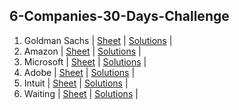 ## 6-Companies-30-Days-Challenge

1. Goldman Sachs | [Sheet](https://docs.google.com/document/d/e/2PACX-1vRgrSl5zCl8P92F0qNuJyDF9v8aqfNd1UB9fQWTb-_aohzhPbZ0GOVbXvfnGHgzbWWdkf9gr7ZgM0lj/pub) | [Solutions](https://github.com/BhavikSojitra/6-Companies-30-Days-Challenge/tree/main/Goldman%20Sachs) |
2. Amazon  | [Sheet](https://docs.google.com/document/d/1KH9GVaUCET-y5SL5sg6DAnon9XwRRW-sPiyJ2p7FRLs/edit) | [Solutions](https://github.com/BhavikSojitra/6-Companies-30-Days-Challenge/tree/main/Amazon) |
3. Microsoft | [Sheet](https://docs.google.com/document/d/1sSyOTeZBVJExf0oytLVGk6Z34h1usFm4QRkr1Wb5ouk/edit) | [Solutions](https://github.com/BhavikSojitra/6-Companies-30-Days-Challenge/tree/main/Microsoft) |
4. Adobe | [Sheet](https://docs.google.com/document/d/1cEAe63fC3YMJRwKmCoVOIXFUaFv5LqNXedxaGpaqd6U/edit) | [Solutions](https://github.com/BhavikSojitra/6-Companies-30-Days-Challenge/tree/main/Adobe) |
5. Intuit | [Sheet]() | [Solutions]() |
6. Waiting | [Sheet]() | [Solutions]() |
